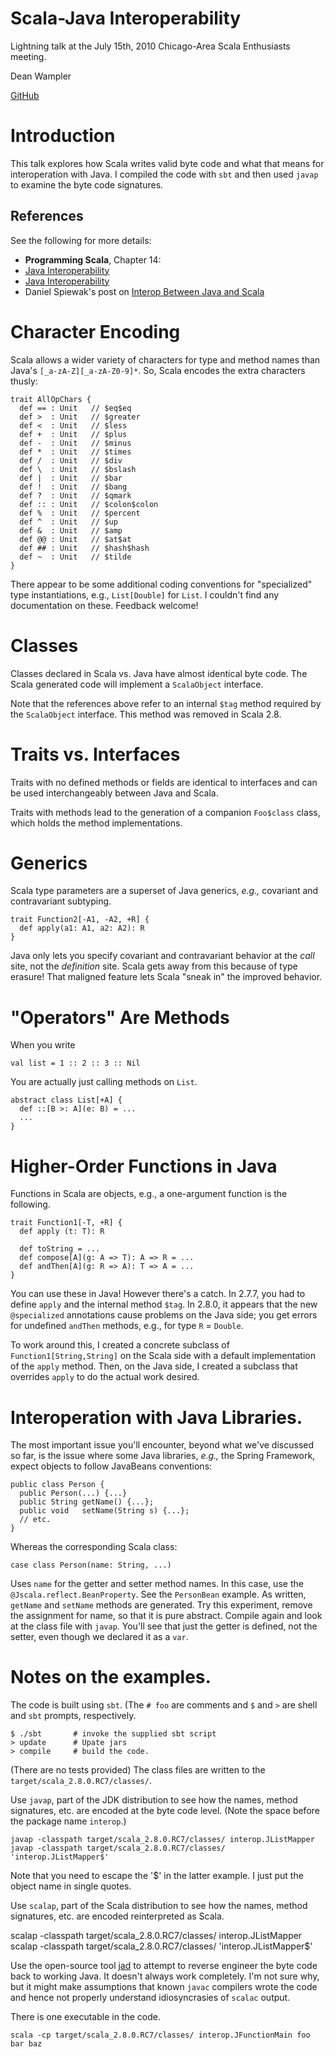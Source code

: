 # Scala-Java Interoperability

Lightning talk at the July 15th, 2010 Chicago-Area Scala Enthusiasts meeting.

Dean Wampler

[GitHub](http://github.com/deanwampler/ScalaJavaInterop)

# Introduction

This talk explores how Scala writes valid byte code and what that means for interoperation with Java. I compiled the code with `sbt` and then used `javap` to examine the byte code signatures.

## References

See the following for more details:

* **Programming Scala**, Chapter 14:
 * [Java Interoperability](http://programming-scala.labs.oreilly.com/ch14.html#JavaInterop)
 * [Java Interoperability](http://programming-scala.labs.oreilly.com/ch14.html#JavaLibraryInterop)
* Daniel Spiewak's post on [Interop Between Java and Scala](http://www.codecommit.com/blog/java/interop-between-java-and-scala)

# Character Encoding

Scala allows a wider variety of characters for type and method names than Java's `[_a-zA-Z][_a-zA-Z0-9]*`. So, Scala encodes the extra characters thusly:

    trait AllOpChars { 
      def == : Unit   // $eq$eq 
      def >  : Unit   // $greater 
      def <  : Unit   // $less 
      def +  : Unit   // $plus 
      def -  : Unit   // $minus 
      def *  : Unit   // $times 
      def /  : Unit   // $div 
      def \  : Unit   // $bslash 
      def |  : Unit   // $bar 
      def !  : Unit   // $bang 
      def ?  : Unit   // $qmark 
      def :: : Unit   // $colon$colon 
      def %  : Unit   // $percent 
      def ^  : Unit   // $up 
      def &  : Unit   // $amp 
      def @@ : Unit   // $at$at 
      def ## : Unit   // $hash$hash 
      def ~  : Unit   // $tilde 
    }
  
There appear to be some additional coding conventions for "specialized" type instantiations, e.g., `List[Double]` for `List`. I couldn't find any documentation on these. Feedback welcome!

# Classes

Classes declared in Scala vs. Java have almost identical byte code. The Scala generated code will implement a `ScalaObject` interface.

Note that the references above refer to an internal `$tag` method required by the `ScalaObject` interface. This method was removed in Scala 2.8.

# Traits vs. Interfaces

Traits with no defined methods or fields are identical to interfaces and can be used interchangeably between Java and Scala.

Traits with methods lead to the generation of a companion `Foo$class` class, which holds the method implementations.

# Generics

Scala type parameters are a superset of Java generics, _e.g.,_ covariant and contravariant subtyping.

    trait Function2[-A1, -A2, +R] {
      def apply(a1: A1, a2: A2): R
    }
    
Java only lets you specify covariant and contravariant behavior at the _call_ site, not the _definition_ site. Scala gets away from this because of type erasure! That maligned feature lets Scala "sneak in" the improved behavior.

# "Operators" Are Methods

When you write

    val list = 1 :: 2 :: 3 :: Nil
    
You are actually just calling methods on `List`.

    abstract class List[+A] {
      def ::[B >: A](e: B) = ...
      ...
    }

# Higher-Order Functions in Java

Functions in Scala are objects, e.g., a one-argument function is the following.

    trait Function1[-T, +R] {
      def apply (t: T): R
      
      def toString = ...
      def compose[A](g: A => T): A => R = ...
      def andThen[A](g: R => A): T => A = ...
    }
    
You can use these in Java! However there's a catch. In 2.7.7, you had to define `apply` and the internal method `$tag`. In 2.8.0, it appears that the new `@specialized` annotations cause problems on the Java side; you get errors for undefined `andThen` methods, e.g., for type `R` = `Double`.

To work around this, I created a concrete subclass of `Function1[String,String]` on the Scala side with a default implementation of the `apply` method. Then, on the Java side, I created a subclass that overrides `apply` to do the actual work desired.

# Interoperation with Java Libraries.

The most important issue you'll encounter, beyond what we've discussed so far, is the issue where some Java libraries, _e.g.,_ the Spring Framework, expect objects to follow JavaBeans conventions:

    public class Person {
      public Person(...) {...}
      public String getName() {...};
      public void   setName(String s) {...};
      // etc.
    }
    
Whereas the corresponding Scala class:

    case class Person(name: String, ...)
    
Uses `name` for the getter and setter method names. In this case, use the `@Jscala.reflect.BeanProperty`. See the `PersonBean` example. As written, `getName` and `setName` methods are generated. Try this experiment, remove the assignment for name, so that it is pure abstract. Compile again and look at the class file with `javap`. You'll see that just the getter is defined, not the setter, even though we declared it as a `var`.

# Notes on the examples.

The code is built using `sbt`. (The `# foo` are comments and `$` and `>` are shell and `sbt` prompts, respectively.

    $ ./sbt       # invoke the supplied sbt script
    > update      # Upate jars
    > compile     # build the code.
    
(There are no tests provided) The class files are written to the `target/scala_2.8.0.RC7/classes/`.

Use `javap`, part of the JDK distribution to see how the names, method signatures, etc. are encoded at the byte code level. (Note the space before the package name `interop`.)

    javap -classpath target/scala_2.8.0.RC7/classes/ interop.JListMapper
    javap -classpath target/scala_2.8.0.RC7/classes/ 'interop.JListMapper$' 

Note that you need to escape the '$' in the latter example. I just put the object name in single quotes.

Use `scalap`, part of the Scala distribution to see how the names, method signatures, etc. are encoded reinterpreted as Scala.

  scalap -classpath target/scala_2.8.0.RC7/classes/ interop.JListMapper
  scalap -classpath target/scala_2.8.0.RC7/classes/ 'interop.JListMapper$' 

Use the open-source tool [jad](http://varaneckas.com/jad) to attempt to reverse engineer the byte code back to working Java. It doesn't always work completely. I'm not sure why, but it might make assumptions that known `javac` compilers wrote the code and hence not properly understand idiosyncrasies of `scalac` output.

There is one executable in the code.

    scala -cp target/scala_2.8.0.RC7/classes/ interop.JFunctionMain foo bar baz

    
